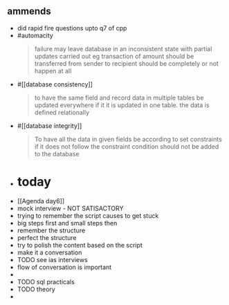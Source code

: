 ## __ammends__
- did rapid fire questions upto q7 of cpp
- #automacity
  >failure may leave database in an inconsistent state with partial updates carried out
  eg transaction of amount should be transferred from sender to recipient should be completely or not happen at all
- #[[database consistency]] 
  > to have the same field and record data in multiple tables be updated everywhere if it it is updated in one table. the data is defined relationally
- #[[database integrity]]
  > To have all the data in given fields be according to set constraints
  if it does not follow the constraint condition should not be added to the database
- # today
- [[Agenda day6]]
- mock interview - NOT SATISACTORY
- trying to remember the script causes to get stuck
- big steps first and small steps then
- remember the structure
- perfect the structure
- try to polish the content based on the script
- make it a conversation
- TODO see ias interviews
- flow of conversation is important
-
- TODO sql practicals
- TODO theory
-